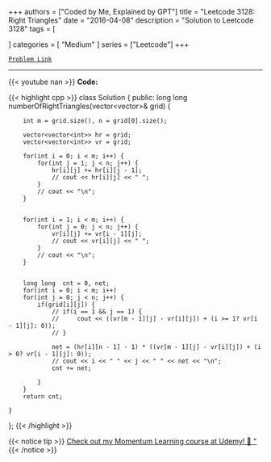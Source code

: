 
+++
authors = ["Coded by Me, Explained by GPT"]
title = "Leetcode 3128: Right Triangles"
date = "2016-04-08"
description = "Solution to Leetcode 3128"
tags = [
    
]
categories = [
    "Medium"
]
series = ["Leetcode"]
+++



[`Problem Link`](https://leetcode.com/problems/right-triangles/description/)

---
{{< youtube nan >}}
**Code:**

{{< highlight cpp >}}
class Solution {
public:
    long long numberOfRightTriangles(vector<vector<int>>& grid) {
        
        int m = grid.size(), n = grid[0].size();
        
        vector<vector<int>> hr = grid;
        vector<vector<int>> vr = grid;        
        
        for(int i = 0; i < m; i++) {
            for(int j = 1; j < n; j++) {
                hr[i][j] += hr[i][j - 1];
                // cout << hr[i][j] << " ";
            }
            // cout << "\n";
        }


        for(int i = 1; i < m; i++) {
            for(int j = 0; j < n; j++) {
                vr[i][j] += vr[i - 1][j];            
                // cout << vr[i][j] << " ";
            }
            // cout << "\n";
        }


        long long  cnt = 0, net;
        for(int i = 0; i < m; i++)
        for(int j = 0; j < n; j++) {
            if(grid[i][j]) {
                // if(i == 1 && j == 1) {
                //     cout << ((vr[m - 1][j] - vr[i][j]) + (i >= 1? vr[i - 1][j]: 0));                    
                // }

                net = (hr[i][n - 1] - 1) * ((vr[m - 1][j] - vr[i][j]) + (i > 0? vr[i - 1][j]: 0));
                // cout << i << " " << j << " " << net << "\n";
                cnt += net;
                
            }
        }        
        return cnt;
        
    }
};
{{< /highlight >}}



{{< notice tip >}}
[Check out my Momentum Learning course at Udemy! 🚀 "](https://www.udemy.com/course/blind-75-the-data-structures-and-algorithms-essentials/)
{{< /notice >}}

